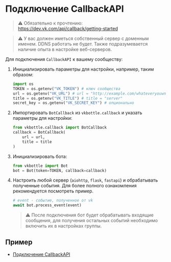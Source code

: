 # Подключение CallbackAPI

> ⚠️ Обязательно к прочтению: https://dev.vk.com/api/callback/getting-started

> ⚠️ У вас должен иметься собственный сервер с доменным именем. DDNS работать не будет. Также подразумевается наличие опыта в настройке веб-серверов.

Для подключения `CallbackAPI` к вашему сообществу:

1. Инициализировать параметры для настройки, например, таким образом:
    ```python
    import os
    TOKEN = os.getenv("VK_TOKEN") # ключ сообщества
    url = os.getenv("VK_URL") # url = "http://example.com/whateveryouwnant"
    title = os.getenv("VK_TITLE") # title = "server"
    secret_key = os.getenv("VK_SECRET_KEY") # опционально
    ```
2. Импортировать `BotCallback` из `vkbottle.callback` и указать параметры для настройки:
    ```python
    from vkbottle.callback import BotCallback
    callback = BotCallback(
        url = url,
        title = title
    )
    ```
3. Инициализировать бота:
    ```python
    from vkbottle import Bot
    bot = Bot(token=TOKEN, callback=callback)
    ```

4. Настроить любой сервер (`aiohttp`, `flask`, `fastapi`) и обрабатывать полученные события. Для более полного ознакомления рекомендуется посмотреть пример.
    ```python
    # event - событие, полученное от vk
    await bot.process_event(event)
    ```

    > ⚠️ После подключения бот будет обрабатывать входящие сообщения, для получения остальных событий необходимо включить их в настройках группы.

## Пример

* [Подключение CallbackAPI](https://github.com/vkbottle/vkbottle/blob/master/examples/high-level/callback_api/app.py)
